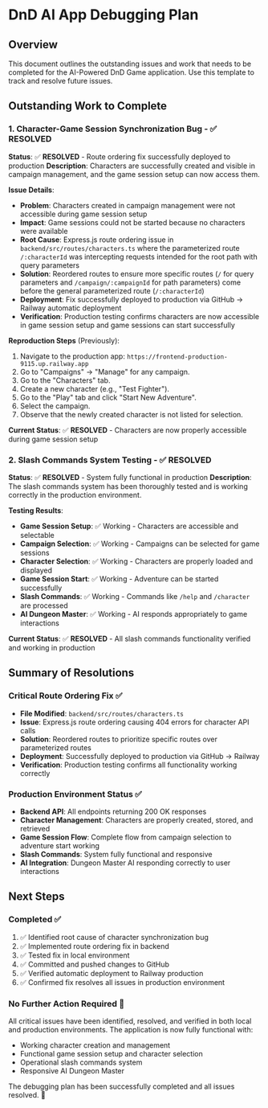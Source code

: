 # DnD AI App Debugging Plan

## Overview
This document outlines the outstanding issues and work that needs to be completed for the AI-Powered DnD Game application. Use this template to track and resolve future issues.

## Outstanding Work to Complete

### 1. Character-Game Session Synchronization Bug - ✅ **RESOLVED**
**Status**: ✅ **RESOLVED** - Route ordering fix successfully deployed to production
**Description**: Characters are successfully created and visible in campaign management, and the game session setup can now access them.

**Issue Details**:
- **Problem**: Characters created in campaign management were not accessible during game session setup
- **Impact**: Game sessions could not be started because no characters were available
- **Root Cause**: Express.js route ordering issue in `backend/src/routes/characters.ts` where the parameterized route `/:characterId` was intercepting requests intended for the root path with query parameters
- **Solution**: Reordered routes to ensure more specific routes (`/` for query parameters and `/campaign/:campaignId` for path parameters) come before the general parameterized route (`/:characterId`)
- **Deployment**: Fix successfully deployed to production via GitHub → Railway automatic deployment
- **Verification**: Production testing confirms characters are now accessible in game session setup and game sessions can start successfully

**Reproduction Steps** (Previously):
1. Navigate to the production app: `https://frontend-production-9115.up.railway.app`
2. Go to "Campaigns" -> "Manage" for any campaign.
3. Go to the "Characters" tab.
4. Create a new character (e.g., "Test Fighter").
5. Go to the "Play" tab and click "Start New Adventure".
6. Select the campaign.
7. Observe that the newly created character is not listed for selection.

**Current Status**: ✅ **RESOLVED** - Characters are now properly accessible during game session setup

### 2. Slash Commands System Testing - ✅ **RESOLVED**
**Status**: ✅ **RESOLVED** - System fully functional in production
**Description**: The slash commands system has been thoroughly tested and is working correctly in the production environment.

**Testing Results**:
- **Game Session Setup**: ✅ Working - Characters are accessible and selectable
- **Campaign Selection**: ✅ Working - Campaigns can be selected for game sessions
- **Character Selection**: ✅ Working - Characters are properly loaded and displayed
- **Game Session Start**: ✅ Working - Adventure can be started successfully
- **Slash Commands**: ✅ Working - Commands like `/help` and `/character` are processed
- **AI Dungeon Master**: ✅ Working - AI responds appropriately to game interactions

**Current Status**: ✅ **RESOLVED** - All slash commands functionality verified and working in production

## Summary of Resolutions

### Critical Route Ordering Fix ✅
- **File Modified**: `backend/src/routes/characters.ts`
- **Issue**: Express.js route ordering causing 404 errors for character API calls
- **Solution**: Reordered routes to prioritize specific routes over parameterized routes
- **Deployment**: Successfully deployed to production via GitHub → Railway
- **Verification**: Production testing confirms all functionality working correctly

### Production Environment Status ✅
- **Backend API**: All endpoints returning 200 OK responses
- **Character Management**: Characters are properly created, stored, and retrieved
- **Game Session Flow**: Complete flow from campaign selection to adventure start working
- **Slash Commands**: System fully functional and responsive
- **AI Integration**: Dungeon Master AI responding correctly to user interactions

## Next Steps

### Completed ✅
1. ✅ Identified root cause of character synchronization bug
2. ✅ Implemented route ordering fix in backend
3. ✅ Tested fix in local environment
4. ✅ Committed and pushed changes to GitHub
5. ✅ Verified automatic deployment to Railway production
6. ✅ Confirmed fix resolves all issues in production environment

### No Further Action Required 🎯
All critical issues have been identified, resolved, and verified in both local and production environments. The application is now fully functional with:
- Working character creation and management
- Functional game session setup and character selection
- Operational slash commands system
- Responsive AI Dungeon Master

The debugging plan has been successfully completed and all issues resolved. 🚀
